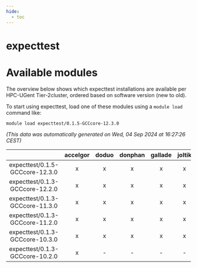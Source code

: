 ```yaml
---
hide:
  - toc
---
```


expecttest
==========

# Available modules


The overview below shows which expecttest installations are available per HPC-UGent Tier-2cluster, ordered based on software version (new to old).

To start using expecttest, load one of these modules using a `module load` command like:

```shell
module load expecttest/0.1.5-GCCcore-12.3.0
```

*(This data was automatically generated on Wed, 04 Sep 2024 at 16:27:26 CEST)*  

| |accelgor|doduo|donphan|gallade|joltik|shinx|skitty|
| :---: | :---: | :---: | :---: | :---: | :---: | :---: | :---: |
|expecttest/0.1.5-GCCcore-12.3.0|x|x|x|x|x|x|x|
|expecttest/0.1.3-GCCcore-12.2.0|x|x|x|x|x|-|x|
|expecttest/0.1.3-GCCcore-11.3.0|x|x|x|x|x|x|x|
|expecttest/0.1.3-GCCcore-11.2.0|x|x|x|x|x|-|x|
|expecttest/0.1.3-GCCcore-10.3.0|x|x|x|x|x|-|x|
|expecttest/0.1.3-GCCcore-10.2.0|x|-|-|-|-|-|-|
